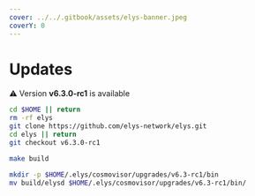 ```yaml
---
cover: ../../.gitbook/assets/elys-banner.jpeg
coverY: 0
---
```


# Updates

⚠️ Version **v6.3.0-rc1** is available

```bash
cd $HOME || return
rm -rf elys
git clone https://github.com/elys-network/elys.git
cd elys || return
git checkout v6.3.0-rc1

make build

mkdir -p $HOME/.elys/cosmovisor/upgrades/v6.3-rc1/bin
mv build/elysd $HOME/.elys/cosmovisor/upgrades/v6.3-rc1/bin/
```
